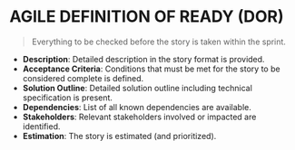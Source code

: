 # AGILE DEFINITION OF READY (DOR)

> Everything to be checked before the story is taken within the sprint.

- **Description**: Detailed description in the story format is provided.
- **Acceptance Criteria**: Conditions that must be met for the story to be considered complete is defined.
- **Solution Outline**: Detailed solution outline including technical specification is present.
- **Dependencies**: List of all known dependencies are available.
- **Stakeholders**: Relevant stakeholders involved or impacted are identified.
- **Estimation**: The story is estimated (and prioritized).
